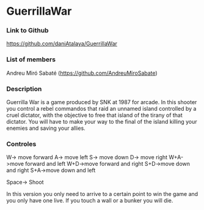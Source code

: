 # GuerrillaWar
### Link to Github
https://github.com/daniAtalaya/GuerrillaWar

### List of members
Andreu Miró Sabaté (https://github.com/AndreuMiroSabate)

### Description
Guerrilla War is a game produced by SNK at 1987 for arcade. In this shooter you control a rebel commandos that raid an unnamed island controlled by a cruel dictator, with the objective to free that island of the tirany of that dictator. You will have to make your way to the final of the island killing your enemies and saving your allies.

### Controles
W-> move forward
A-> move left
S-> move down
D-> move right
W+A->move forward and left
W+D->move forward and right
S+D->move down and right
S+A->move down and left

Space-> Shoot

In this version you only need to arrive to a certain point to win the game and you only have one live.
If you touch a wall or a bunker you will die.
